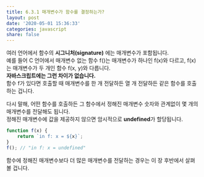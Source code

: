 ```yaml
---
title: 6.3.1 매개변수가 함수를 결정하는가?
layout: post
date: '2020-05-01 15:36:33'
categories: javascript
share: false
---
```


여러 언어에서 함수의 **시그니처(signature)** 에는 매개변수가 포함됩니다.  
예를 들어 C 언어에서 매개변수 없는 함수 f()는 매개변수가 하나인 f(x)와 다르고, f(x)는 매개변수가 두 개인 함수 f(x, y)와 다릅니다.  
**자바스크립트에는 그런 차이가 없습니다.**  
함수 f가 있다면 호출할 때 매개변수를 한 개 전달하든 열 개 전달하든 같은 함수를 호출하는 겁니다.

다시 말해, 어떤 함수를 호출하든 그 함수에서 정해진 매개변수 숫자와 관계없이 몇 개의 매개변수를 전달해도 됩니다.  
정해진 매개변수에 값을 제공하지 않으면 암시적으로 **undefined**가 할당됩니다.

```javascript
function f(x) {
	return `in f: x = ${x}`;
}
f(); // "in f: x = undefined"
```

함수에 정해진 매개변수보다 더 많은 매개변수를 전달하는 경우는 이 장 후반에서 살펴볼 겁니다.
